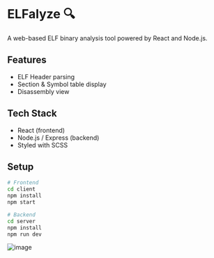 # ELFalyze 🔍

A web-based ELF binary analysis tool powered by React and Node.js.

## Features

- ELF Header parsing
- Section & Symbol table display
- Disassembly view

## Tech Stack

- React (frontend)
- Node.js / Express (backend)
- Styled with SCSS

## Setup

```bash
# Frontend
cd client
npm install
npm start

# Backend
cd server
npm install
npm run dev
```

<img alt="image" src="https://github.com/user-attachments/assets/1c897032-8dd8-4ede-a2e3-595426f103b2" />
